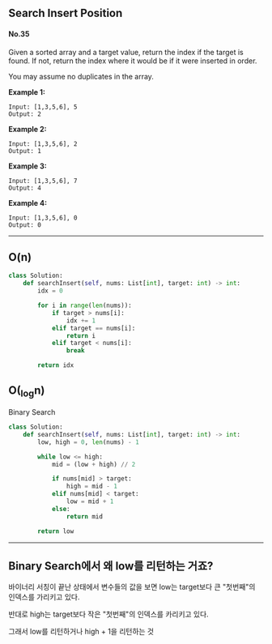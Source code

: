 ## Search Insert Position
#### No.35

Given a sorted array and a target value, return the index if the target is found. If not, return the index where it would be if it were inserted in order.

You may assume no duplicates in the array.

**Example 1:**

```
Input: [1,3,5,6], 5
Output: 2
```

**Example 2:**

```
Input: [1,3,5,6], 2
Output: 1
```

**Example 3:**

```
Input: [1,3,5,6], 7
Output: 4
```

**Example 4:**

```
Input: [1,3,5,6], 0
Output: 0
```

---

## O(n)
``` python
class Solution:
    def searchInsert(self, nums: List[int], target: int) -> int:
        idx = 0

        for i in range(len(nums)):
            if target > nums[i]:
                idx += 1            
            elif target == nums[i]:
                return i
            elif target < nums[i]:
                break

        return idx
```

## O(<sub>log</sub>n)
Binary Search
``` python
class Solution:
    def searchInsert(self, nums: List[int], target: int) -> int:
        low, high = 0, len(nums) - 1

        while low <= high:
            mid = (low + high) // 2

            if nums[mid] > target:
                high = mid - 1
            elif nums[mid] < target:
                low = mid + 1
            else:
                return mid

        return low
```

---

## Binary Search에서 왜 low를 리턴하는 거죠?
바이너리 서칭이 끝난 상태에서 변수들의 값을 보면
low는 target보다 큰 "첫번째"의 인덱스를 가리키고 있다.

반대로 high는 target보다 작은 "첫번째"의 인덱스를 카리키고 있다.

그래서 low를 리턴하거나 high + 1을 리턴하는 것